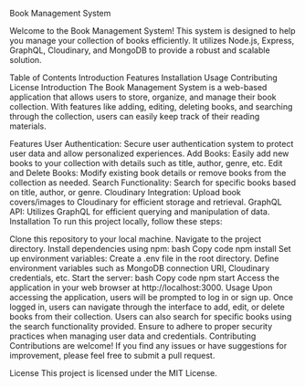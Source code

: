 Book Management System

Welcome to the Book Management System! This system is designed to help you manage your collection of books efficiently. It utilizes Node.js, Express, GraphQL, Cloudinary, and MongoDB to provide a robust and scalable solution.

Table of Contents
Introduction
Features
Installation
Usage
Contributing
License
Introduction
The Book Management System is a web-based application that allows users to store, organize, and manage their book collection. With features like adding, editing, deleting books, and searching through the collection, users can easily keep track of their reading materials.

Features
User Authentication: Secure user authentication system to protect user data and allow personalized experiences.
Add Books: Easily add new books to your collection with details such as title, author, genre, etc.
Edit and Delete Books: Modify existing book details or remove books from the collection as needed.
Search Functionality: Search for specific books based on title, author, or genre.
Cloudinary Integration: Upload book covers/images to Cloudinary for efficient storage and retrieval.
GraphQL API: Utilizes GraphQL for efficient querying and manipulation of data.
Installation
To run this project locally, follow these steps:

Clone this repository to your local machine.
Navigate to the project directory.
Install dependencies using npm:
bash
Copy code
npm install
Set up environment variables:
Create a .env file in the root directory.
Define environment variables such as MongoDB connection URI, Cloudinary credentials, etc.
Start the server:
bash
Copy code
npm start
Access the application in your web browser at http://localhost:3000.
Usage
Upon accessing the application, users will be prompted to log in or sign up.
Once logged in, users can navigate through the interface to add, edit, or delete books from their collection.
Users can also search for specific books using the search functionality provided.
Ensure to adhere to proper security practices when managing user data and credentials.
Contributing
Contributions are welcome! If you find any issues or have suggestions for improvement, please feel free to submit a pull request.

License
This project is licensed under the MIT License.

